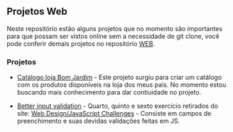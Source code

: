 <h2>Projetos Web</h2>

Neste repositório estão alguns projetos que no momento são importantes para que possam ser vistos online sem a necessidade de git clone, você pode conferir demais projetos no repositório
<a href="https://github.com/Zembrani/WEB" style="text-color:blue">WEB</a>.

<h3>Projetos</h3>

- [Catálogo loja Bom Jardim](https://zembrani.github.io/cat%C3%A1logo%20Cer%C3%A2mica%20Bom%20Jardim/) - Este projeto surgiu para criar um catálogo com os produtos disponíveis na loja dos meus pais. No momento estou buscando mais conhecimento para dar contiuidade no projeto.

- [Better input validation](https://zembrani.github.io/Better%20input%20validation/) - Quarto, quinto e sexto exercício retirados do site: [Web Design/JavaScript Challenges](https://en.wikiversity.org/wiki/Web_Design/JavaScript_Challenges) - Consiste em campos de preenchimento e suas devidas validações feitas em JS.

